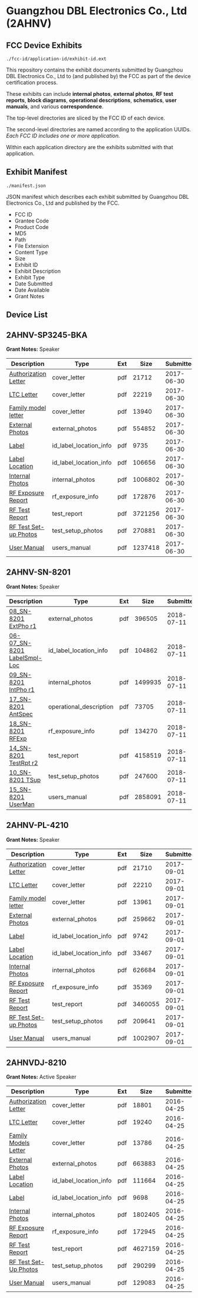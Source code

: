 # Guangzhou DBL Electronics Co., Ltd (2AHNV)
## FCC Device Exhibits

```
./fcc-id/application-id/exhibit-id.ext
```

This repository contains the exhibit documents submitted by Guangzhou DBL Electronics Co., Ltd to (and published by) the FCC as part of the device certification process.

These exhibits can include **internal photos**, **external photos**, **RF test reports**, **block diagrams**, **operational descriptions**, **schematics**, **user manuals**, and various **correspondence**.

The top-level directories are sliced by the FCC ID of each device.

The second-level directories are named according to the application UUIDs. *Each FCC ID includes one or more application.*

Within each application directory are the exhibits submitted with that application. 

## Exhibit Manifest

```
./manifest.json
```

JSON manifest which describes each exhibit submitted by Guangzhou DBL Electronics Co., Ltd and published by the FCC.

- FCC ID
- Grantee Code
- Product Code
- MD5
- Path
- File Extension
- Content Type
- Size
- Exhibit ID
- Exhibit Description
- Exhibit Type
- Date Submitted
- Date Available
- Grant Notes

## Device List
## 2AHNV-SP3245-BKA
**Grant Notes:** Speaker

| Description | Type | Ext | Size | Submitted | Available |
| ----------- | ---- | --- | ---- | --------- | --------- |
| [Authorization Letter](2AHNV-SP3245-BKA/1f6ae4cf7a77ca88f50ab98f1802d2c8/3445857.pdf) | cover_letter | pdf | 21712 | 2017-06-30 | 2017-06-30 |
| [LTC Letter](2AHNV-SP3245-BKA/1f6ae4cf7a77ca88f50ab98f1802d2c8/3445858.pdf) | cover_letter | pdf | 22219 | 2017-06-30 | 2017-06-30 |
| [Family model letter](2AHNV-SP3245-BKA/1f6ae4cf7a77ca88f50ab98f1802d2c8/3445859.pdf) | cover_letter | pdf | 13940 | 2017-06-30 | 2017-06-30 |
| [External Photos](2AHNV-SP3245-BKA/1f6ae4cf7a77ca88f50ab98f1802d2c8/3445860.pdf) | external_photos | pdf | 554852 | 2017-06-30 | 2017-06-30 |
| [Label](2AHNV-SP3245-BKA/1f6ae4cf7a77ca88f50ab98f1802d2c8/3445861.pdf) | id_label_location_info | pdf | 9735 | 2017-06-30 | 2017-06-30 |
| [Label Location](2AHNV-SP3245-BKA/1f6ae4cf7a77ca88f50ab98f1802d2c8/3445862.pdf) | id_label_location_info | pdf | 106656 | 2017-06-30 | 2017-06-30 |
| [Internal Photos](2AHNV-SP3245-BKA/1f6ae4cf7a77ca88f50ab98f1802d2c8/3445863.pdf) | internal_photos | pdf | 1006802 | 2017-06-30 | 2017-06-30 |
| [RF Exposure Report](2AHNV-SP3245-BKA/1f6ae4cf7a77ca88f50ab98f1802d2c8/3445865.pdf) | rf_exposure_info | pdf | 172876 | 2017-06-30 | 2017-06-30 |
| [RF Test Report](2AHNV-SP3245-BKA/1f6ae4cf7a77ca88f50ab98f1802d2c8/3445868.pdf) | test_report | pdf | 3721256 | 2017-06-30 | 2017-06-30 |
| [RF Test Set-up Photos](2AHNV-SP3245-BKA/1f6ae4cf7a77ca88f50ab98f1802d2c8/3445869.pdf) | test_setup_photos | pdf | 270881 | 2017-06-30 | 2017-06-30 |
| [User Manual](2AHNV-SP3245-BKA/1f6ae4cf7a77ca88f50ab98f1802d2c8/3445867.pdf) | users_manual | pdf | 1237418 | 2017-06-30 | 2017-06-30 |
## 2AHNV-SN-8201
**Grant Notes:** Speaker

| Description | Type | Ext | Size | Submitted | Available |
| ----------- | ---- | --- | ---- | --------- | --------- |
| [08_SN-8201 ExtPho r1](2AHNV-SN-8201/31ea6a92f0155645fd2b74d054559756/3920898.pdf) | external_photos | pdf | 396505 | 2018-07-11 | 2018-07-11 |
| [06-07_SN-8201 LabelSmpl-Loc](2AHNV-SN-8201/31ea6a92f0155645fd2b74d054559756/3920897.pdf) | id_label_location_info | pdf | 104862 | 2018-07-11 | 2018-07-11 |
| [09_SN-8201 IntPho r1](2AHNV-SN-8201/31ea6a92f0155645fd2b74d054559756/3920899.pdf) | internal_photos | pdf | 1499935 | 2018-07-11 | 2018-07-11 |
| [17_SN-8201 AntSpec](2AHNV-SN-8201/31ea6a92f0155645fd2b74d054559756/3920906.pdf) | operational_description | pdf | 73705 | 2018-07-11 | 2018-07-11 |
| [18_SN-8201 RFExp](2AHNV-SN-8201/31ea6a92f0155645fd2b74d054559756/3920907.pdf) | rf_exposure_info | pdf | 134270 | 2018-07-11 | 2018-07-11 |
| [14_SN-8201 TestRpt r2](2AHNV-SN-8201/31ea6a92f0155645fd2b74d054559756/3920904.pdf) | test_report | pdf | 4158519 | 2018-07-11 | 2018-07-11 |
| [10_SN-8201 TSup](2AHNV-SN-8201/31ea6a92f0155645fd2b74d054559756/3920900.pdf) | test_setup_photos | pdf | 247600 | 2018-07-11 | 2018-07-11 |
| [15_SN-8201 UserMan](2AHNV-SN-8201/31ea6a92f0155645fd2b74d054559756/3920905.pdf) | users_manual | pdf | 2858091 | 2018-07-11 | 2018-07-11 |
## 2AHNV-PL-4210
**Grant Notes:** Speaker

| Description | Type | Ext | Size | Submitted | Available |
| ----------- | ---- | --- | ---- | --------- | --------- |
| [Authorization Letter](2AHNV-PL-4210/15c6e9f4ca7d8e97816137dd9e9fbbb4/3540207.pdf) | cover_letter | pdf | 21710 | 2017-09-01 | 2017-09-01 |
| [LTC Letter](2AHNV-PL-4210/15c6e9f4ca7d8e97816137dd9e9fbbb4/3540208.pdf) | cover_letter | pdf | 22210 | 2017-09-01 | 2017-09-01 |
| [Family model letter](2AHNV-PL-4210/15c6e9f4ca7d8e97816137dd9e9fbbb4/3540209.pdf) | cover_letter | pdf | 13961 | 2017-09-01 | 2017-09-01 |
| [External Photos](2AHNV-PL-4210/15c6e9f4ca7d8e97816137dd9e9fbbb4/3540210.pdf) | external_photos | pdf | 259662 | 2017-09-01 | 2017-09-01 |
| [Label](2AHNV-PL-4210/15c6e9f4ca7d8e97816137dd9e9fbbb4/3540211.pdf) | id_label_location_info | pdf | 9742 | 2017-09-01 | 2017-09-01 |
| [Label Location](2AHNV-PL-4210/15c6e9f4ca7d8e97816137dd9e9fbbb4/3540212.pdf) | id_label_location_info | pdf | 33467 | 2017-09-01 | 2017-09-01 |
| [Internal Photos](2AHNV-PL-4210/15c6e9f4ca7d8e97816137dd9e9fbbb4/3540213.pdf) | internal_photos | pdf | 626684 | 2017-09-01 | 2017-09-01 |
| [RF Exposure Report](2AHNV-PL-4210/15c6e9f4ca7d8e97816137dd9e9fbbb4/3540215.pdf) | rf_exposure_info | pdf | 35369 | 2017-09-01 | 2017-09-01 |
| [RF Test Report](2AHNV-PL-4210/15c6e9f4ca7d8e97816137dd9e9fbbb4/3540218.pdf) | test_report | pdf | 3460055 | 2017-09-01 | 2017-09-01 |
| [RF Test Set-up Photos](2AHNV-PL-4210/15c6e9f4ca7d8e97816137dd9e9fbbb4/3540219.pdf) | test_setup_photos | pdf | 209641 | 2017-09-01 | 2017-09-01 |
| [User Manual](2AHNV-PL-4210/15c6e9f4ca7d8e97816137dd9e9fbbb4/3540217.pdf) | users_manual | pdf | 1002907 | 2017-09-01 | 2017-09-01 |
## 2AHNVDJ-8210
**Grant Notes:** Active Speaker

| Description | Type | Ext | Size | Submitted | Available |
| ----------- | ---- | --- | ---- | --------- | --------- |
| [Authorization Letter](2AHNVDJ-8210/9c2f99a527d24f32c8db4cc41ceaf01c/2968658.pdf) | cover_letter | pdf | 18801 | 2016-04-25 | 2016-04-25 |
| [LTC Letter](2AHNVDJ-8210/9c2f99a527d24f32c8db4cc41ceaf01c/2968659.pdf) | cover_letter | pdf | 19240 | 2016-04-25 | 2016-04-25 |
| [Family Models Letter](2AHNVDJ-8210/9c2f99a527d24f32c8db4cc41ceaf01c/2968660.pdf) | cover_letter | pdf | 13786 | 2016-04-25 | 2016-04-25 |
| [External Photos](2AHNVDJ-8210/9c2f99a527d24f32c8db4cc41ceaf01c/2968661.pdf) | external_photos | pdf | 663883 | 2016-04-25 | 2016-04-25 |
| [Label Location](2AHNVDJ-8210/9c2f99a527d24f32c8db4cc41ceaf01c/2968662.pdf) | id_label_location_info | pdf | 111664 | 2016-04-25 | 2016-04-25 |
| [Label](2AHNVDJ-8210/9c2f99a527d24f32c8db4cc41ceaf01c/2968663.pdf) | id_label_location_info | pdf | 9698 | 2016-04-25 | 2016-04-25 |
| [Internal Photos](2AHNVDJ-8210/9c2f99a527d24f32c8db4cc41ceaf01c/2968664.pdf) | internal_photos | pdf | 1802405 | 2016-04-25 | 2016-04-25 |
| [RF Exposure Report](2AHNVDJ-8210/9c2f99a527d24f32c8db4cc41ceaf01c/2968666.pdf) | rf_exposure_info | pdf | 172945 | 2016-04-25 | 2016-04-25 |
| [RF Test Report](2AHNVDJ-8210/9c2f99a527d24f32c8db4cc41ceaf01c/2968669.pdf) | test_report | pdf | 4627159 | 2016-04-25 | 2016-04-25 |
| [RF Test Set-Up Photos](2AHNVDJ-8210/9c2f99a527d24f32c8db4cc41ceaf01c/2968670.pdf) | test_setup_photos | pdf | 290299 | 2016-04-25 | 2016-04-25 |
| [User Manual](2AHNVDJ-8210/9c2f99a527d24f32c8db4cc41ceaf01c/2968668.pdf) | users_manual | pdf | 129083 | 2016-04-25 | 2016-04-25 |
